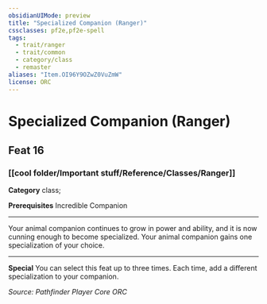 ```yaml
---
obsidianUIMode: preview
title: "Specialized Companion (Ranger)"
cssclasses: pf2e,pf2e-spell
tags:
  - trait/ranger
  - trait/common
  - category/class
  - remaster
aliases: "Item.OI96Y9OZwZ0VuZmW"
license: ORC
---
```

# Specialized Companion (Ranger)
## Feat 16
### [[cool folder/Important stuff/Reference/Classes/Ranger]]

**Category** class; 



**Prerequisites** Incredible Companion
* * *
Your animal companion continues to grow in power and ability, and it is now cunning enough to become specialized. Your animal companion gains one specialization of your choice.

* * *

**Special** You can select this feat up to three times. Each time, add a different specialization to your companion.

*Source: Pathfinder Player Core*
*ORC*